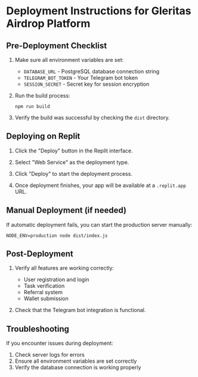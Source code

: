# Deployment Instructions for Gleritas Airdrop Platform

## Pre-Deployment Checklist

1. Make sure all environment variables are set:
   - `DATABASE_URL` - PostgreSQL database connection string
   - `TELEGRAM_BOT_TOKEN` - Your Telegram bot token
   - `SESSION_SECRET` - Secret key for session encryption

2. Run the build process:
   ```
   npm run build
   ```

3. Verify the build was successful by checking the `dist` directory.

## Deploying on Replit

1. Click the "Deploy" button in the Replit interface.

2. Select "Web Service" as the deployment type.

3. Click "Deploy" to start the deployment process.

4. Once deployment finishes, your app will be available at a `.replit.app` URL.

## Manual Deployment (if needed)

If automatic deployment fails, you can start the production server manually:

```
NODE_ENV=production node dist/index.js
```

## Post-Deployment

1. Verify all features are working correctly:
   - User registration and login
   - Task verification
   - Referral system
   - Wallet submission

2. Check that the Telegram bot integration is functional.

## Troubleshooting

If you encounter issues during deployment:

1. Check server logs for errors
2. Ensure all environment variables are set correctly
3. Verify the database connection is working properly